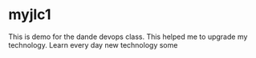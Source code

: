 # myjlc1
This is demo for the dande devops class. This helped me to upgrade my technology.
Learn every day new technology
some
